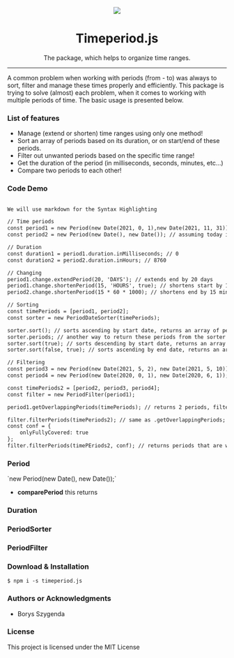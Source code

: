
<p align="center"><img src="logo.png" /></p>

<h1 align="center"> Timeperiod.js </h1>

<p align="center"> The package, which helps to organize time ranges. </p>

<hr/>

<p> A common problem when working with periods (from - to) was always to sort, filter and manage these times properly and efficiently. This package is trying to solve (almost) each problem, when it comes to working with multiple periods of time. 
The basic usage is presented below. </p>

<h3> List of features </h3>

<ul>
  <li>Manage (extend or shorten) time ranges using only one method!</li>
  <li>Sort an array of periods based on its duration, or on start/end of these periods.</li>
  <li>Filter out unwanted  periods based on the specific time range!</li>
  <li>Get the duration of the period (in milliseconds, seconds, minutes, etc...)</li>
  <li>Compare two periods to each other!</li>
</ul>

<h3> Code Demo </h3>

```html

We will use markdown for the Syntax Highlighting

// Time periods
const period1 = new Period(new Date(2021, 0, 1),new Date(2021, 11, 31));
const period2 = new Period(new Date(), new Date()); // assuming today is 31.01.2021

// Duration
const duration1 = period1.duration.inMilliseconds; // 0
const duration2 = period2.duration.inHours; // 8760

// Changing
period1.change.extendPeriod(20, 'DAYS'); // extends end by 20 days
period1.change.shortenPeriod(15, 'HOURS', true); // shortens start by 15 hours
period2.change.shortenPeriod(15 * 60 * 1000); // shortens end by 15 minutes

// Sorting
const timePeriods = [period1, period2];
const sorter = new PeriodDateSorter(timePeriods);

sorter.sort(); // sorts ascending by start date, returns an array of periods
sorter.periods; // another way to return these periods from the sorter instance
sorter.sort(true); // sorts descending by start date, returns an array of periods
sorter.sort(false, true); // sorts ascending by end date, returns an array of periods

// Filtering
const period3 = new Period(new Date(2021, 5, 2), new Date(2021, 5, 10));
const period4 = new Period(new Date(2020, 0, 1), new Date(2020, 6, 1));

const timePeriods2 = [period2, period3, period4];
const filter = new PeriodFilter(period1);

period1.getOverlappingPeriods(timePeriods); // returns 2 periods, filtered out period4 

filter.filterPeriods(timePeriods2); // same as .getOverlappingPeriods;
const conf = {
	onlyFullyCovered: true
};
filter.filterPeriods(timePEriods2, conf); // returns periods that are withing the boundary of period1
```
<h3> Period </h3>
`new Period(new Date(), new Date());`


* <b>comparePeriod</b>
	this returns 


<h3> Duration </h3>

<h3> PeriodSorter </h3>

<h3> PeriodFilter </h3>

<h3>  </h3>

<h3> Download & Installation </h3>

```shell
$ npm i -s timeperiod.js
```

<h3>Authors or Acknowledgments</h3>
<ul>
  <li>Borys Szygenda</li>
</ul>

<h3>License</h3>

This project is licensed under the MIT License
